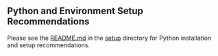 ## Python and Environment Setup Recommendations



Please see the [README.md](../../setup/README.md) in the [setup](../../setup) directory for Python installation and setup recommendations.



